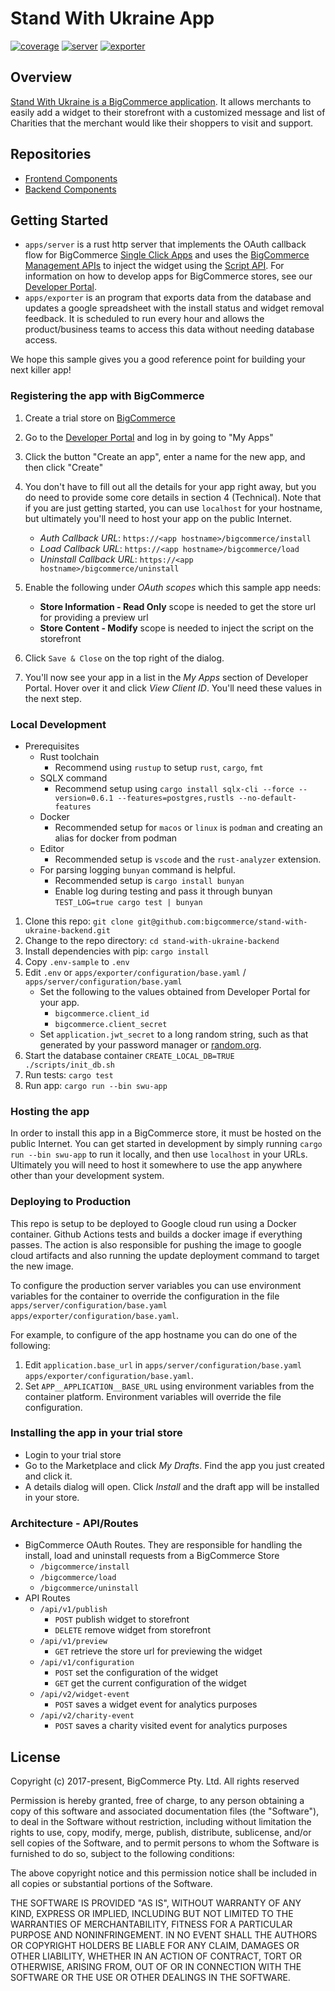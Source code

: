 # Stand With Ukraine App

[![coverage][coverage_badge]][coverage]
[![server][server_action_badge]][server_action]
[![exporter][exporter_action_badge]][exporter_action]

## Overview

[Stand With Ukraine is a BigCommerce application][app_store_link]. It allows merchants to easily add a widget to their storefront with a customized message and list of Charities that the merchant would like their shoppers to visit and support.

## Repositories

- [Frontend Components][frontend_repo]
- [Backend Components][backend_repo]

## Getting Started

- `apps/server` is a rust http server that implements the OAuth callback flow for BigCommerce [Single Click Apps][single_click_apps] and uses the [BigCommerce Management APIs][bigcommerce_api_docs] to inject the widget using the [Script API][script_api]. For information on how to develop apps for BigCommerce stores, see our [Developer Portal][dev_portal].
- `apps/exporter` is an program that exports data from the database and updates a google spreadsheet with the install status and widget removal feedback. It is scheduled to run every hour and allows the product/business teams to access this data without needing database access.

We hope this sample gives you a good reference point for building your next killer app!

### Registering the app with BigCommerce

1. Create a trial store on [BigCommerce][bigcommerce]
2. Go to the [Developer Portal][dev_portal] and log in by going to "My Apps"
3. Click the button "Create an app", enter a name for the new app, and then click "Create"
4. You don't have to fill out all the details for your app right away, but you do need
   to provide some core details in section 4 (Technical). Note that if you are just getting started, you can use `localhost` for your hostname, but ultimately you'll need to host your app on the public Internet.

   - _Auth Callback URL_: `https://<app hostname>/bigcommerce/install`
   - _Load Callback URL_: `https://<app hostname>/bigcommerce/load`
   - _Uninstall Callback URL_: `https://<app hostname>/bigcommerce/uninstall`

5. Enable the following under _OAuth scopes_ which this sample app needs:
   - **Store Information - Read Only** scope is needed to get the store url for providing a preview url
   - **Store Content - Modify** scope is needed to inject the script on the storefront
6. Click `Save & Close` on the top right of the dialog.
7. You'll now see your app in a list in the _My Apps_ section of Developer Portal. Hover over it and click _View Client ID_. You'll need these values in the next step.

### Local Development

- Prerequisites
  - Rust toolchain
    - Recommend using `rustup` to setup `rust`, `cargo`, `fmt`
  - SQLX command
    - Recommend setup using `cargo install sqlx-cli --force --version=0.6.1 --features=postgres,rustls --no-default-features`
  - Docker
    - Recommended setup for `macos` or `linux` is `podman` and creating an alias for docker from podman
  - Editor
    - Recommended setup is `vscode` and the `rust-analyzer` extension.
  - For parsing logging `bunyan` command is helpful.
    - Recommended setup is `cargo install bunyan`
    - Enable log during testing and pass it through bunyan `TEST_LOG=true cargo test | bunyan`

1. Clone this repo: `git clone git@github.com:bigcommerce/stand-with-ukraine-backend.git`
2. Change to the repo directory: `cd stand-with-ukraine-backend`
3. Install dependencies with pip: `cargo install`
4. Copy `.env-sample` to `.env`
5. Edit `.env` or `apps/exporter/configuration/base.yaml` / `apps/server/configuration/base.yaml`
   - Set the following to the values obtained from Developer Portal for your app.
     - `bigcommerce.client_id`
     - `bigcommerce.client_secret`
   - Set `application.jwt_secret` to a long random string, such as that generated by your password manager or [random.org](https://random.org).
6. Start the database container `CREATE_LOCAL_DB=TRUE ./scripts/init_db.sh`
7. Run tests: `cargo test`
8. Run app: `cargo run --bin swu-app`

### Hosting the app

In order to install this app in a BigCommerce store, it must be hosted on the public Internet. You can get started in development by simply running `cargo run --bin swu-app` to run it locally, and then use `localhost` in your URLs. Ultimately you will need to host it somewhere to use the app anywhere other than your development system.

### Deploying to Production

This repo is setup to be deployed to Google cloud run using a Docker container. Github Actions tests and builds a docker image if everything passes. The action is also responsible for pushing the image to google cloud artifacts and also running the update deployment command to target the new image.

To configure the production server variables you can use environment variables for the container to override the configuration in the file `apps/server/configuration/base.yaml`
`apps/exporter/configuration/base.yaml`.

For example, to configure of the app hostname you can do one of the following:

1. Edit `application.base_url` in `apps/server/configuration/base.yaml`
   `apps/exporter/configuration/base.yaml`.
2. Set `APP__APPLICATION__BASE_URL` using environment variables from the container platform. Environment variables will override the file configuration.

### Installing the app in your trial store

- Login to your trial store
- Go to the Marketplace and click _My Drafts_. Find the app you just created and click it.
- A details dialog will open. Click _Install_ and the draft app will be installed in your store.

### Architecture - API/Routes

- BigCommerce OAuth Routes. They are responsible for handling the install, load and uninstall requests from a BigCommerce Store
  - `/bigcommerce/install`
  - `/bigcommerce/load`
  - `/bigcommerce/uninstall`
- API Routes
  - `/api/v1/publish`
    - `POST` publish widget to storefront
    - `DELETE` remove widget from storefront
  - `/api/v1/preview`
    - `GET` retrieve the store url for previewing the widget
  - `/api/v1/configuration`
    - `POST` set the configuration of the widget
    - `GET` get the current configuration of the widget
  - `/api/v2/widget-event`
    - `POST` saves a widget event for analytics purposes
  - `/api/v2/charity-event`
    - `POST` saves a charity visited event for analytics purposes

## License

Copyright (c) 2017-present, BigCommerce Pty. Ltd. All rights reserved

Permission is hereby granted, free of charge, to any person obtaining a copy of this software and associated
documentation files (the "Software"), to deal in the Software without restriction, including without limitation the
rights to use, copy, modify, merge, publish, distribute, sublicense, and/or sell copies of the Software, and to permit
persons to whom the Software is furnished to do so, subject to the following conditions:

The above copyright notice and this permission notice shall be included in all copies or substantial portions of the
Software.

THE SOFTWARE IS PROVIDED "AS IS", WITHOUT WARRANTY OF ANY KIND, EXPRESS OR IMPLIED, INCLUDING BUT NOT LIMITED TO THE
WARRANTIES OF MERCHANTABILITY, FITNESS FOR A PARTICULAR PURPOSE AND NONINFRINGEMENT. IN NO EVENT SHALL THE AUTHORS OR
COPYRIGHT HOLDERS BE LIABLE FOR ANY CLAIM, DAMAGES OR OTHER LIABILITY, WHETHER IN AN ACTION OF CONTRACT, TORT OR
OTHERWISE, ARISING FROM, OUT OF OR IN CONNECTION WITH THE SOFTWARE OR THE USE OR OTHER DEALINGS IN THE SOFTWARE.

[app_store_link]: https://www.bigcommerce.com/apps/stand-with-ukraine/ "BigCommerce App Store - Stand with Ukraine"
[bigcommerce]: https://www.bigcommerce.com/
[single_click_apps]: https://developer.bigcommerce.com/api/#building-oauth-apps
[bigcommerce_api_docs]: https://developer.bigcommerce.com/docs
[dev_portal]: https://developer.bigcommerce.com
[script_api]: https://developer.bigcommerce.com/docs/ZG9jOjIyMDYyMg-scripts-api
[server_action]: https://github.com/bigcommerce/stand-with-ukraine-backend/actions/workflows/server.yaml
[server_action_badge]: https://github.com/bigcommerce/stand-with-ukraine-backend/actions/workflows/server.yaml/badge.svg
[exporter_action]: https://github.com/bigcommerce/stand-with-ukraine-backend/actions/workflows/exporter.yaml
[exporter_action_badge]: https://github.com/bigcommerce/stand-with-ukraine-backend/actions/workflows/exporter.yaml/badge.svg
[coverage_badge]: https://api.codeclimate.com/v1/badges/85c0b7f83486f6da67c9/test_coverage
[coverage]: https://codeclimate.com/github/bigcommerce/stand-with-ukraine-backend/test_coverage
[frontend_repo]: https://github.com/bigcommerce/stand-with-ukraine-frontend
[backend_repo]: https://github.com/bigcommerce/stand-with-ukraine-backend
